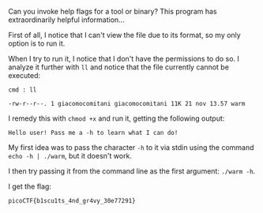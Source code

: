 Can you invoke help flags for a tool or binary? This program has extraordinarily helpful information...

First of all, I notice that I can't view the file due to its format, so my only option is to run it.

When I try to run it, I notice that I don't have the permissions to do so. I analyze it further with `ll` and notice that the file currently cannot be executed:

```
cmd : ll 

-rw-r--r--. 1 giacomocomitani giacomocomitani 11K 21 nov 13.57 warm
```

I remedy this with `chmod +x` and run it, getting the following output:

    Hello user! Pass me a -h to learn what I can do!

My first idea was to pass the character `-h` to it via stdin using the command `echo -h | ./warm`, but it doesn't work.

I then try passing it from the command line as the first argument: `./warm -h`.

I get the flag:

    picoCTF{b1scu1ts_4nd_gr4vy_30e77291}

